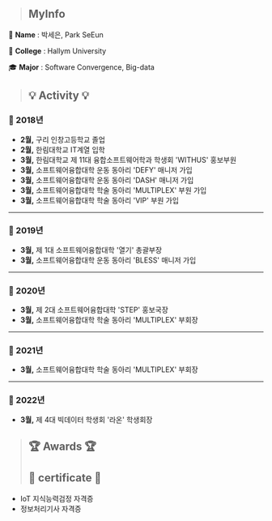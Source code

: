 > ## MyInfo

👧 **Name** : 박세은, Park SeEun

🏫 **College** : Hallym University

🎓 **Major** : Software Convergence, Big-data   

> ## 💡 Activity 💡
### 📅 2018년

- **2월,** 구리 인창고등학교 졸업
- **2월,** 한림대학교 IT계열 입학
- **3월,** 한림대학교 제 11대 융합소프트웨어학과 학생회 'WITHUS' 홍보부원
- **3월,** 소프트웨어융합대학 운동 동아리 'DEFY' 매니저 가입
- **3월,** 소프트웨어융합대학 운동 동아리 'DASH' 매니저 가입
- **3월,** 소프트웨어융합대학 학술 동아리 'MULTIPLEX' 부원 가입
- **3월,** 소프트웨어융합대학 학술 동아리 'VIP' 부원 가입
___
### 📅 2019년
- **3월,** 제 1대 소프트웨어융합대학 '열기' 총괄부장
- **3월,** 소프트웨어융합대학 운동 동아리 'BLESS' 매니저 가입
___
### 📅 2020년
- **3월,** 제 2대 소프트웨어융합대학 'STEP' 홍보국장
- **3월,** 소프트웨어융합대학 학술 동아리 'MULTIPLEX' 부회장
___
### 📅 2021년
- **3월,** 소프트웨어융합대학 학술 동아리 'MULTIPLEX' 부회장
___
### 📅 2022년
- **3월,** 제 4대 빅데이터 학생회 '라온' 학생회장
   
> ## 🏆 Awards 🏆
> ## 💯 certificate 💯
 - IoT 지식능력검정 자격증
 - 정보처리기사 자격증
